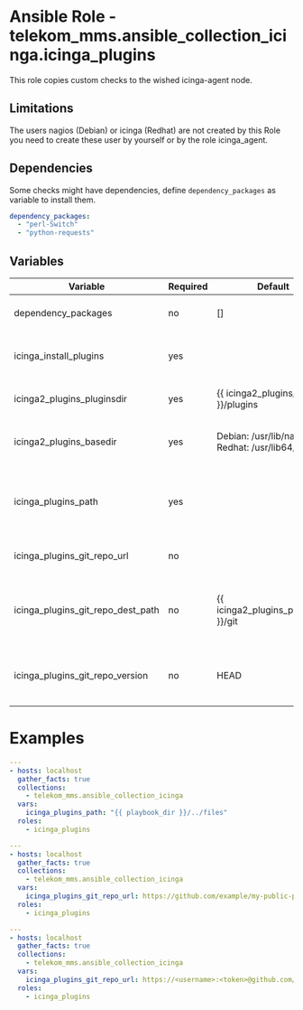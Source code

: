 # Ansible Role - telekom_mms.ansible_collection_icinga.icinga_plugins

This role copies custom checks to the wished icinga-agent node.

## Limitations

The users nagios (Debian) or icinga (Redhat) are not created by this Role you need to create these user by yourself or by the role icinga_agent.

## Dependencies

Some checks might have dependencies, define `dependency_packages` as variable to install them.

```yaml
dependency_packages:
  - "perl-Switch"
  - "python-requests"
```

## Variables

| Variable                                   | Required | Default                | Description
|--------------------------------------------|----------|------------------------|------------
| dependency_packages | no | [] | install dependency packages
| icinga_install_plugins | yes | | list of plugins that should be installed
| icinga2_plugins_pluginsdir | yes | {{ icinga2_plugins_basedir }}/plugins | directory for icinga plugins
| icinga2_plugins_basedir | yes | Debian: /usr/lib/nagios Redhat: /usr/lib64/nagios | base directory for your icinga plugins
| icinga_plugins_path | yes | | path with your plugins for example {{ playbook_dir }}/../files
| icinga_plugins_git_repo_url | no | | directory for icinga plugins
| icinga_plugins_git_repo_dest_path | no | {{ icinga2_plugins_pluginsdir }}/git | base directory for your icinga plugins pulled from git repo
| icinga_plugins_git_repo_version | no | HEAD | what version of the repository to check out

# Examples

```yaml
---
- hosts: localhost
  gather_facts: true
  collections:
    - telekom_mms.ansible_collection_icinga
  vars:
    icinga_plugins_path: "{{ playbook_dir }}/../files"
  roles:
    - icinga_plugins
```

```yaml
---
- hosts: localhost
  gather_facts: true
  collections:
    - telekom_mms.ansible_collection_icinga
  vars:
    icinga_plugins_git_repo_url: https://github.com/example/my-public-plugins.git
  roles:
    - icinga_plugins
```

```yaml
---
- hosts: localhost
  gather_facts: true
  collections:
    - telekom_mms.ansible_collection_icinga
  vars:
    icinga_plugins_git_repo_url: https://<username>:<token>@github.com/example/my-private-plugins.git
  roles:
    - icinga_plugins
```
